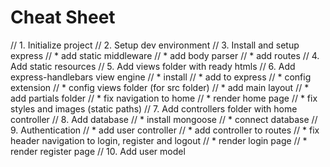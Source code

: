 # Cheat Sheet

// 1. Initialize project
// 2. Setup dev environment
// 3. Install and setup express
//    * add static middleware
//    * add body parser
//    * add routes
// 4. Add static resources
// 5. Add views folder with ready htmls
// 6. Add express-handlebars view engine
//    * install
//    * add to express
//    * config extension
//    * config views folder (for src folder)
//    * add main layout
//    * add partials folder
//    * fix navigation to home
//    * render home page
//    * fix styles and images (static paths)
// 7. Add controllers folder with home controller
// 8. Add database
//    * install mongoose
//    * connect database
// 9. Authentication
//    * add user controller
//    * add controller to routes
//    * fix header navigation to login, register and logout
//    * render login page
//    * render register page
// 10. Add user model
